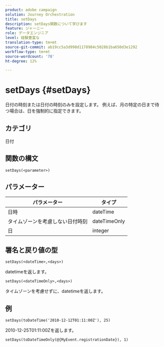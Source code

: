 ```yaml
---
product: adobe campaign
solution: Journey Orchestration
title: setDays
description: setDays関数について学びます
feature: ジャーニー
role: データエンジニア
level: 経験豊富な
translation-type: tm+mt
source-git-commit: ab19cc5a3d998d1178984c5028b1ba650d3e1292
workflow-type: tm+mt
source-wordcount: '78'
ht-degree: 12%

---
```



# setDays {#setDays}

日付の時刻または日付の時刻のみを設定します。 例えば、月の特定の日まで待つ場合は、日を強制的に指定できます。

## カテゴリ

日付

## 関数の構文

`setDays(<parameter>)`

## パラメーター

| パラメーター | タイプ |
|--- |--- |
| 日時 | dateTime |
| タイムゾーンを考慮しない日付時刻 | dateTimeOnly |
| 日 | integer |

## 署名と戻り値の型

`setDays(<dateTime>,<days>)`

datetimeを返します。

`setDays(<dateTimeOnly>,<days>)`

タイムゾーンを考慮せずに、datetimeを返します。

## 例

`setDays(toDateTime('2010-12-12T01:11:00Z'), 25)`

2010-12-25T01:11:00Zを返します。

`setDays(toDateTimeOnly(@{MyEvent.registrationDate}), 1)`

